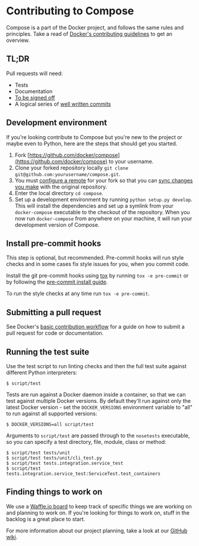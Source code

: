 # Contributing to Compose

Compose is a part of the Docker project, and follows the same rules and
principles. Take a read of [Docker's contributing guidelines](https://github.com/docker/docker/blob/master/CONTRIBUTING.md)
to get an overview.

## TL;DR

Pull requests will need:

 - Tests
 - Documentation
 - [To be signed off](https://github.com/docker/docker/blob/master/CONTRIBUTING.md#sign-your-work)
 - A logical series of [well written commits](https://github.com/alphagov/styleguides/blob/master/git.md)

## Development environment

If you're looking contribute to Compose
but you're new to the project or maybe even to Python, here are the steps
that should get you started.

1. Fork [https://github.com/docker/compose](https://github.com/docker/compose)
   to your username.
2. Clone your forked repository locally `git clone git@github.com:yourusername/compose.git`.
3. You must [configure a remote](https://help.github.com/articles/configuring-a-remote-for-a-fork/) for your fork so that you can [sync changes you make](https://help.github.com/articles/syncing-a-fork/) with the original repository.
4. Enter the local directory `cd compose`.
5. Set up a development environment by running `python setup.py develop`. This
   will install the dependencies and set up a symlink from your `docker-compose`
   executable to the checkout of the repository. When you now run
   `docker-compose` from anywhere on your machine, it will run your development
   version of Compose.

## Install pre-commit hooks

This step is optional, but recommended. Pre-commit hooks will run style checks
and in some cases fix style issues for you, when you commit code.

Install the git pre-commit hooks using [tox](https://tox.readthedocs.org) by
running `tox -e pre-commit` or by following the
[pre-commit install guide](http://pre-commit.com/#install).

To run the style checks at any time run `tox -e pre-commit`.

## Submitting a pull request

See Docker's [basic contribution workflow](https://docs.docker.com/project/make-a-contribution/#the-basic-contribution-workflow) for a guide on how to submit a pull request for code or documentation.

## Running the test suite

Use the test script to run linting checks and then the full test suite against
different Python interpreters:

    $ script/test

Tests are run against a Docker daemon inside a container, so that we can test
against multiple Docker versions. By default they'll run against only the latest
Docker version - set the `DOCKER_VERSIONS` environment variable to "all" to run
against all supported versions:

    $ DOCKER_VERSIONS=all script/test

Arguments to `script/test` are passed through to the `nosetests` executable, so
you can specify a test directory, file, module, class or method:

    $ script/test tests/unit
    $ script/test tests/unit/cli_test.py
    $ script/test tests.integration.service_test
    $ script/test tests.integration.service_test:ServiceTest.test_containers

## Finding things to work on

We use a [Waffle.io board](https://waffle.io/docker/compose) to keep track of specific things we are working on and planning to work on. If you're looking for things to work on, stuff in the backlog is a great place to start.

For more information about our project planning, take a look at our [GitHub wiki](https://github.com/docker/compose/wiki).
